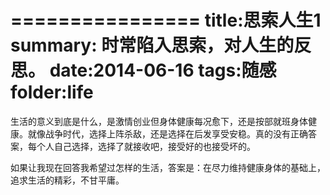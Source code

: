 ================
title:思索人生1
summary: 时常陷入思索，对人生的反思。
date:2014-06-16
tags:随感
folder:life
===============

生活的意义到底是什么，是激情创业但身体健康每况愈下，还是按部就班身体健康。就像战争时代，选择上阵杀敌，还是选择在后发享受安稳。真的没有正确答案，每个人自己选择，选择了就接收吧，接受好的也接受坏的。

如果让我现在回答我希望过怎样的生活，答案是：在尽力维持健康身体的基础上，追求生活的精彩，不甘平庸。

